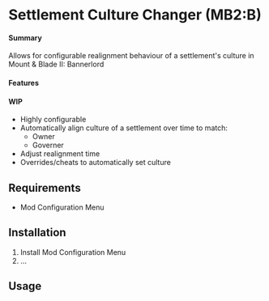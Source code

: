 # Settlement Culture Changer (MB2:B)
#### Summary
Allows for configurable realignment behaviour of a settlement's culture in Mount &amp; Blade II: Bannerlord

#### Features

#### WIP
- Highly configurable
- Automatically align culture of a settlement over time to match:
  - Owner
  - Governer
- Adjust realignment time
- Overrides/cheats to automatically set culture

## Requirements
- Mod Configuration Menu

## Installation
1. Install Mod Configuration Menu
2. ...

## Usage
